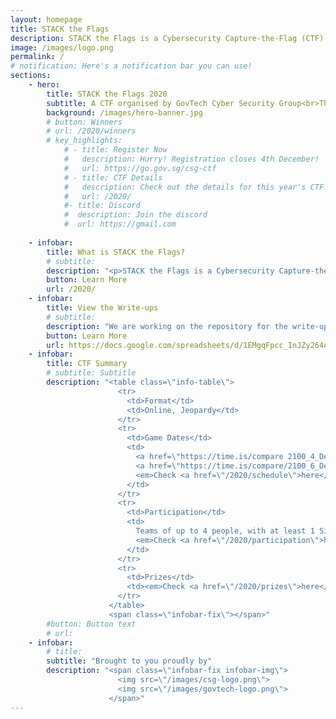 ```yaml
---
layout: homepage
title: STACK the Flags
description: STACK the Flags is a Cybersecurity Capture-the-Flag (CTF) competition organised by GovTech Cyber Security Group (CSG).
image: /images/logo.png
permalink: /
# notification: Here's a notification bar you can use!
sections:
    - hero:
        title: STACK the Flags 2020
        subtitle: A CTF organised by GovTech Cyber Security Group<br>The CTF is over! <a href="/2020/winners">Check out the winners here</a>
        background: /images/hero-banner.jpg
        # button: Winners
        # url: /2020/winners
        # key_highlights:
            # - title: Register Now
            #   description: Hurry! Registration closes 4th December!
            #   url: https://go.gov.sg/csg-ctf 
            # - title: CTF Details
            #   description: Check out the details for this year's CTF here
            #   url: /2020/
            #- title: Discord
            #  description: Join the discord 
            #  url: https://gmail.com
    
    - infobar:
        title: What is STACK the Flags?
        # subtitle: 
        description: "<p>STACK the Flags is a Cybersecurity Capture-the-Flag (CTF) competition organised by GovTech Cyber Security Group. </p><p>The CTF is now over, thank you to everyone who participated and contributed to this competition. You may view the winners <a href=\"/2020/winners\">here</a>, and the people who helped make this CTF a success <a href=\"/2020/contributors\">here</a>.</p>"
        button: Learn More
        url: /2020/
    - infobar:
        title: View the Write-ups
        # subtitle: 
        description: "We are working on the repository for the write-ups, in the meantime, you may view the winning submitted write-ups in the sheet below. "
        button: Learn More
        url: https://docs.google.com/spreadsheets/d/1EMgqFpcc_InJZy264AIe1QpvUDFs1-24iTrnKbdoOUo/edit?usp=sharing
    - infobar:
        title: CTF Summary
        # subtitle: Subtitle
        description: "<table class=\"info-table\">
                        <tr>
                          <td>Format</td>
                          <td>Online, Jeopardy</td>
                        </tr>
                        <tr>
                          <td>Game Dates</td>
                          <td>
                            <a href=\"https://time.is/compare 2100_4_Dec_2020_in_SGT\">4th December 2020 9pm UTC+08</a> <em>to</em><br>
                            <a href=\"https://time.is/compare/2100_6_Dec_2020_in_SGT\">6th December 2020 9pm UTC+08</a><br>
                            <em>Check <a href=\"/2020/schedule\">here</a> for more information</em>
                          </td>
                        </tr>
                        <tr>
                          <td>Participation</td>
                          <td>
                            Teams of up to 4 people, with at least 1 Singapore Citizen or Permanent Resident. 3 categories to participate in.<br>
                            <em>Check <a href=\"/2020/participation\">here</a> for more information</em>
                          </td>
                        </tr>
                        <tr>
                          <td>Prizes</td>
                          <td><em>Check <a href=\"/2020/prizes\">here</a> for more information</em></td>
                        </tr>
                      </table>
                      <span class=\"infobar-fix\"></span>"
        #button: Button text
        # url:
    - infobar:
        # title:
        subtitle: "Brought to you proudly by"
        description: "<span class=\"infobar-fix infobar-img\">
                        <img src=\"/images/csg-logo.png\">
                        <img src=\"/images/govtech-logo.png\">
                      </span>"
---
```

